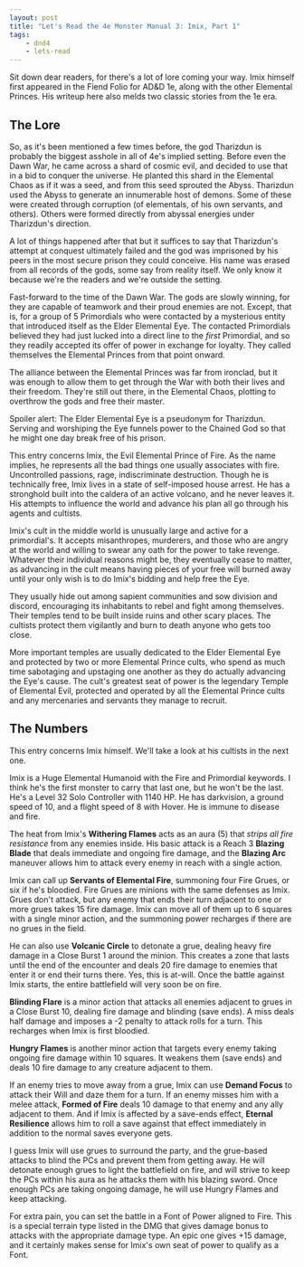 ```yaml
---
layout: post
title: "Let's Read the 4e Monster Manual 3: Imix, Part 1"
tags:
    - dnd4
    - lets-read
---
```


Sit down dear readers, for there's a lot of lore coming your way. Imix himself
first appeared in the Fiend Folio for AD&D 1e, along with the other Elemental
Princes. His writeup here also melds two classic stories from the 1e era.

## The Lore

So, as it's been mentioned a few times before, the god Tharizdun is probably the
biggest asshole in all of 4e's implied setting. Before even the Dawn War, he
came across a shard of cosmic evil, and decided to use that in a bid to conquer
the universe. He planted this shard in the Elemental Chaos as if it was a seed,
and from this seed sprouted the Abyss. Tharizdun used the Abyss to generate an
innumerable host of demons. Some of these were created through corruption (of
elementals, of his own servants, and others). Others were formed directly from
abyssal energies under Tharizdun's direction.

A lot of things happened after that but it suffices to say that Tharizdun's
attempt at conquest ultimately failed and the god was imprisoned by his peers in
the most secure prison they could conceive. His name was erased from all records
of the gods, some say from reality itself. We only know it because we're the
readers and we're outside the setting.

Fast-forward to the time of the Dawn War. The gods are slowly winning, for they
are capable of teamwork and their proud enemies are not. Except, that is, for a
group of 5 Primordials who were contacted by a mysterious entity that introduced
itself as the Elder Elemental Eye. The contacted Primordials believed they had
just lucked into a direct line to the _first_ Primordial, and so they readily
accepted its offer of power in exchange for loyalty. They called themselves the
Elemental Princes from that point onward.

The alliance between the Elemental Princes was far from ironclad, but it was
enough to allow them to get through the War with both their lives and their
freedom. They're still out there, in the Elemental Chaos, plotting to overthrow
the gods and free their master.

Spoiler alert: The Elder Elemental Eye is a pseudonym for Tharizdun. Serving and
worshiping the Eye funnels power to the Chained God so that he might one day
break free of his prison.

This entry concerns Imix, the Evil Elemental Prince of Fire. As the name
implies, he represents all the bad things one usually associates with
fire. Uncontrolled passions, rage, indiscriminate destruction. Though he is
technically free, Imix lives in a state of self-imposed house arrest. He has a
stronghold built into the caldera of an active volcano, and he never leaves
it. His attempts to influence the world and advance his plan all go through his
agents and cultists.

Imix's cult in the middle world is unusually large and active for a
primordial's. It accepts misanthropes, murderers, and those who are angry at the
world and willing to swear any oath for the power to take revenge. Whatever
their individual reasons might be, they eventually cease to matter, as advancing
in the cult means having pieces of your free will burned away until your only
wish is to do Imix's bidding and help free the Eye.

They usually hide out among sapient communities and sow division and discord,
encouraging its inhabitants to rebel and fight among themselves. Their temples
tend to be built inside ruins and other scary places. The cultists protect them
vigilantly and burn to death anyone who gets too close.

More important temples are usually dedicated to the Elder Elemental Eye and
protected by two or more Elemental Prince cults, who spend as much time
sabotaging and upstaging one another as they do actually advancing the Eye's
cause. The cult's greatest seat of power is the legendary Temple of Elemental
Evil, protected and operated by all the Elemental Prince cults and any
mercenaries and servants they manage to recruit.

## The Numbers

This entry concerns Imix himself. We'll take a look at his cultists in the next
one.

Imix is a Huge Elemental Humanoid with the Fire and Primordial keywords. I think
he's the first monster to carry that last one, but he won't be the last. He's a
Level 32 Solo Controller with 1140 HP. He has darkvision, a ground speed of 10,
and a flight speed of 8 with Hover. He is immune to disease and fire.

The heat from Imix's **Withering Flames** acts as an aura (5) that _strips all
fire resistance_ from any enemies inside. His basic attack is a Reach 3
**Blazing Blade** that deals immediate and ongoing fire damage, and the
**Blazing Arc** maneuver allows him to attack every enemy in reach with a single
action.

Imix can call up **Servants of Elemental Fire**, summoning four Fire Grues, or
six if he's bloodied. Fire Grues are minions with the same defenses as
Imix. Grues don't attack, but any enemy that ends their turn adjacent to one or
more grues takes 15 fire damage. Imix can move all of them up to 6 squares with
a single minor action, and the summoning power recharges if there are no grues
in the field.

He can also use **Volcanic Circle** to detonate a grue, dealing heavy fire
damage in a Close Burst 1 around the minion. This creates a zone that lasts
until the end of the encounter and deals 20 fire damage to enemies that enter it
or end their turns there. Yes, this is at-will. Once the battle against Imix
starts, the entire battlefield will very soon be on fire.

**Blinding Flare** is a minor action that attacks all enemies adjacent to grues
in a Close Burst 10, dealing fire damage and blinding (save ends). A miss deals
half damage and imposes a -2 penalty to attack rolls for a turn. This recharges
when Imix is first bloodied.

**Hungry Flames** is another minor action that targets every enemy taking ongoing
fire damage within 10 squares. It weakens them (save ends) and deals 10 fire
damage to any creature adjacent to them.

If an enemy tries to move away from a grue, Imix can use **Demand Focus** to
attack their Will and daze them for a turn. If an enemy misses him with a melee
attack, **Formed of Fire** deals 10 damage to that enemy and any ally adjacent
to them. And if Imix is affected by a save-ends effect, **Eternal Resilience**
allows him to roll a save against that effect immediately in addition to the
normal saves everyone gets.

I guess Imix will use grues to surround the party, and the grue-based attacks to
blind the PCs and prevent them from getting away. He will detonate enough grues
to light the battlefield on fire, and will strive to keep the PCs within his
aura as he attacks them with his blazing sword. Once enough PCs are taking
ongoing damage, he will use Hungry Flames and keep attacking.

For extra pain, you can set the battle in a Font of Power aligned to Fire. This
is a special terrain type listed in the DMG that gives damage bonus to attacks
with the appropriate damage type. An epic one gives +15 damage, and it certainly
makes sense for Imix's own seat of power to qualify as a Font.
